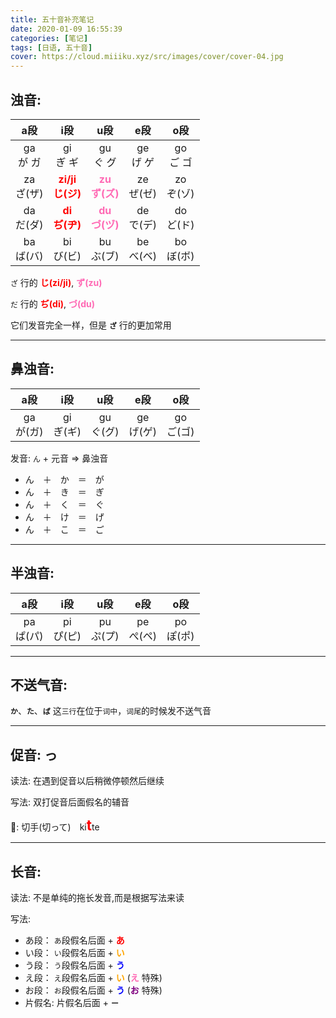 ```yaml
---
title: 五十音补充笔记
date: 2020-01-09 16:55:39
categories: [笔记]
tags: [日语, 五十音]
cover: https://cloud.miiiku.xyz/src/images/cover/cover-04.jpg
---
```


## 浊音:

|    a段   |       i段      |       u段      |    e段   |    o段   |
|:------:|:------------:|:------------:|:------:|:------:|
| ga<br>が ガ  | gi<br>ぎ ギ | gu<br>ぐ グ | ge<br>げ ゲ | go<br>ご ゴ |
| za<br>ざ(ザ) | <font style="color: red; font-weight: bold;">zi/ji<br>じ(ジ)</font> | <font color=hotpink style="font-weight: bold;">zu<br>ず(ズ)</font> | ze<br>ぜ(ゼ) | zo<br>ぞ(ゾ) |
| da<br>だ(ダ) | <font style="color: red; font-weight: bold;">di<br>ぢ(ヂ)</font> | <font style="color: hotpink; font-weight: bold;">du<br>づ(ヅ)</font> | de<br>で(デ) | do<br>ど(ド) |
| ba<br>ば(バ) | bi<br>び(ビ) | bu<br>ぶ(ブ) | be<br>べ(ベ) | bo<br>ぼ(ボ) |

`ざ` 行的 <font style="color: red; font-weight: bold;">じ(zi/ji)</font>, <font style="color: hotpink; font-weight: bold;">ず(zu)</font>

`だ` 行的 <font style="color: red; font-weight: bold;">ぢ(di)</font>, <font style="color: hotpink; font-weight: bold;">づ(du)</font>

它们发音完全一样，但是 **`ざ`** 行的更加常用

----

## 鼻浊音:

|    a段   |     i段     |    u段    |    e段   |    o段   |
|:------:|:------------:|:------------:|:------:|:------:|
| ga<br>が(ガ) | gi<br>ぎ(ギ) | gu<br>ぐ(グ) | ge<br>げ(ゲ) | go<br>ご(ゴ) |

发音: `ん` + 元音 => 鼻浊音

- ん　＋　か　＝　が
- ん　＋　き　＝　ぎ
- ん　＋　く　＝　ぐ
- ん　＋　け　＝　げ
- ん　＋　こ　＝　ご

----

## 半浊音:

|    a段   |     i段     |    u段    |    e段   |    o段   |
|:------:|:------------:|:------------:|:------:|:------:|
| pa<br>ぱ(パ) | pi<br>ぴ(ピ) | pu<br>ぷ(プ) | pe<br>ぺ(ペ) | po<br>ぽ(ポ) |

----

## 不送气音:

**`か`**、**`た`**、**`ぱ`** 这`三行`在位于`词中`，`词尾`的时候发不送气音

----

## 促音: っ

读法: 在遇到促音以后稍微停顿然后继续

写法: 双打促音后面假名的辅音

🌰: 切手(切って)　ki<font style="color: red; font-weight: bold; font-size: 1.4rem;">t</font>te

----

## 长音:

读法: 不是单纯的拖长发音,而是根据写法来读

写法:

- あ段： `あ`段假名后面 + <font style="color: red; font-weight: bold;">あ</font>
- い段： `い`段假名后面 + <font style="color: orange; font-weight: bold;">い</font>
- う段： `う`段假名后面 + <font style="color: blue; font-weight: bold;">う</font>
- え段： `え`段假名后面 + <font style="color: orange; font-weight: bold;">い</font> (<font style="color: hotpink; font-weight: bold;">え</font> 特殊) 
- お段： `お`段假名后面 + <font style="color: blue; font-weight: bold;">う</font> (<font style="color: purple; font-weight: bold;">お</font> 特殊)
- 片假名: 片假名后面 + **`ー`**  